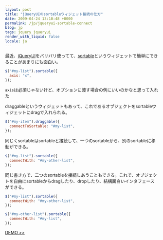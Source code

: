 ```yaml
---
layout: post
title: "jQueryUIのsortableウィジェット接続の仕方"
date: 2009-04-24 13:10:48 +0000
permalink: /jp/jqueryui-sortable-connect
blog: jp
tags: jquery jqueryui
render_with_liquid: false
locale: ja
---
```


最近、[jQueryUI](http://jqueryui.com/)をバリバリ使ってて、[sortable](http://jqueryui.com/demos/sortable/)というウィジェットで簡単にできることがあまりにも面白い。

```javascript
$("#my-list").sortable({
  axis: "x",
});
```

`axis`は必須じゃないけど、オプションに渡す場合の例にいいのかなと思って入れた

draggableというウィジェットもあって、これであるオブジェクトをsortableウィジェットにdragで入れられる。

```javascript
$("#my-item").draggable({
  connectToSortable: "#my-list",
});
```

同じくsortableはsortableと接続して、一つのsortableから、別のsortableに移動ができる。

```javascript
$("#my-list").sortable({
  connectWith: "#my-other-list",
});
```

同じ書き方で、二つのsortableを接続しあうこともできる。これで、オブジェクトを自由にsortableからdragしたり、dropしたり、結構面白いインタフェースができる。

```javascript
$("#my-list").sortable({
  connectWith: "#my-other-list",
});

$("#my-other-list").sortable({
  connectWith: "#my-list",
});
```

<a href="/assets/demos/files/sortables/index.html" target="_blank">DEMO &gt;&gt;</a>
